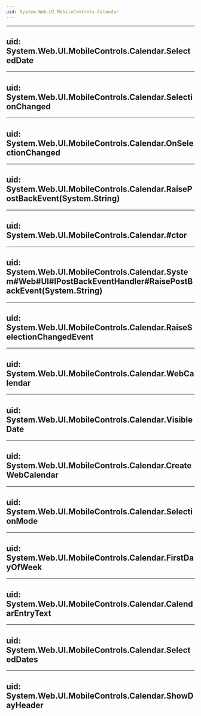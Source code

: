 ```yaml
---
uid: System.Web.UI.MobileControls.Calendar
---
```


---
uid: System.Web.UI.MobileControls.Calendar.SelectedDate
---

---
uid: System.Web.UI.MobileControls.Calendar.SelectionChanged
---

---
uid: System.Web.UI.MobileControls.Calendar.OnSelectionChanged
---

---
uid: System.Web.UI.MobileControls.Calendar.RaisePostBackEvent(System.String)
---

---
uid: System.Web.UI.MobileControls.Calendar.#ctor
---

---
uid: System.Web.UI.MobileControls.Calendar.System#Web#UI#IPostBackEventHandler#RaisePostBackEvent(System.String)
---

---
uid: System.Web.UI.MobileControls.Calendar.RaiseSelectionChangedEvent
---

---
uid: System.Web.UI.MobileControls.Calendar.WebCalendar
---

---
uid: System.Web.UI.MobileControls.Calendar.VisibleDate
---

---
uid: System.Web.UI.MobileControls.Calendar.CreateWebCalendar
---

---
uid: System.Web.UI.MobileControls.Calendar.SelectionMode
---

---
uid: System.Web.UI.MobileControls.Calendar.FirstDayOfWeek
---

---
uid: System.Web.UI.MobileControls.Calendar.CalendarEntryText
---

---
uid: System.Web.UI.MobileControls.Calendar.SelectedDates
---

---
uid: System.Web.UI.MobileControls.Calendar.ShowDayHeader
---
